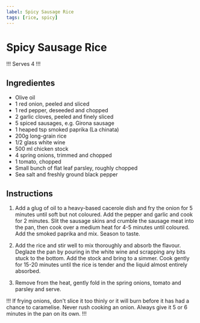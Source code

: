 ```yaml
---
label: Spicy Sausage Rice
tags: [rice, spicy]
---
```


# Spicy Sausage Rice

!!!
Serves 4
!!!

## Ingredientes
- Olive oil
- 1 red onion, peeled and sliced
- 1 red pepper, deseeded and chopped
- 2 garlic cloves, peeled and finely sliced
- 5 spiced sausages, e.g. Girona sausage
- 1 heaped tsp smoked paprika (La chinata)
- 200g long-grain rice
- 1/2 glass white wine
- 500 ml chicken stock
- 4 spring onions, trimmed and chopped
- 1 tomato, chopped
- Small bunch of flat leaf parsley, roughly chopped
- Sea salt and freshly ground black pepper

## Instructions

1. Add a glug of oil to a heavy-based cacerole dish and fry the onion for 5 minutes until soft but not coloured. Add the pepper and garlic and cook for 2 minutes. Slit the sausage skins and crumble the sausage meat into the pan, then cook over a medium heat for 4-5 minutes until coloured. Add the smoked paprika and mix. Season to taste.

2. Add the rice and stir well to mix thoroughly and absorb the flavour. Deglaze the pan by pouring in the white wine and scrapping any bits stuck to the bottom. Add the stock and bring to a simmer. Cook gently for 15-20 minutes until the rice is tender and the liquid almost entirely absorbed.

3. Remove from the heat, gently fold in the spring onions, tomato and parsley and serve.

!!!
If frying onions, don't slice it too thinly or it will burn before it has had a chance to caramelise. Never rush cooking an onion. Always give it 5 or 6 minutes in the pan on its own.
!!!
